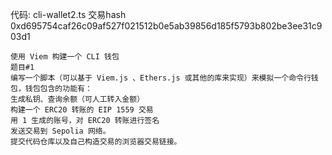 代码: cli-wallet2.ts
交易hash 0xd695754caf26c09af527f021512b0e5ab39856d185f5793b802be3ee31c903d1
```
使用 Viem 构建一个 CLI 钱包
题目#1
编写一个脚本（可以基于 Viem.js 、Ethers.js 或其他的库来实现）来模拟一个命令行钱包，钱包包含的功能有：
生成私钥、查询余额（可人工转入金额）
构建一个 ERC20 转账的 EIP 1559 交易
用 1 生成的账号，对 ERC20 转账进行签名
发送交易到 Sepolia 网络。
提交代码仓库以及自己构造交易的浏览器交易链接。
```
